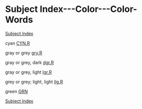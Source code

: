 # Subject Index---Color---Color-Words

[Subject Index](https://github.com/dmparrishphd/Shapiro/blob/master/Files/3/5/0/indexSubj.md)

cyan [CYN.R](https://github.com/dmparrishphd/Shapiro/blob/master/Files/1/2/0/CYN.R)

gray or grey [gry.R](https://github.com/dmparrishphd/Shapiro/blob/master/Files/3/5/0/gry.R)

gray or grey, dark [dgr.R](https://github.com/dmparrishphd/Shapiro/blob/master/Files/2/1/0/dgr.R)

gray or grey, light [lgr.R](https://github.com/dmparrishphd/Shapiro/blob/master/Files/1/2/4/0/lgr.R)

grey or grey; light, light [llg.R](https://github.com/dmparrishphd/Shapiro/blob/master/Files/1/2/4/0/llg.R)

green [GRN](https://github.com/dmparrishphd/Shapiro/blob/master/Files/2/7/0/GRN.R)

[Subject Index](https://github.com/dmparrishphd/Shapiro/blob/master/Files/3/5/0/indexSubj.md)
